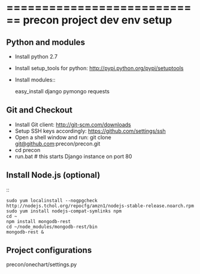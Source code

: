 
============================
precon project dev env setup
============================


Python and modules
-------------------
- Install python 2.7
- Install setup_tools for python: http://pypi.python.org/pypi/setuptools
- Install modules::

	easy_install django pymongo	requests

Git and Checkout
----------------
- Install Git client: http://git-scm.com/downloads
- Setup SSH keys accordingly: https://github.com/settings/ssh
- Open a shell window and run:  git clone git@github.com:precon/precon.git
- cd precon
- run.bat # this starts Django instance on port 80


Install Node.js (optional)
--------------------------
::

	sudo yum localinstall --nogpgcheck http://nodejs.tchol.org/repocfg/amzn1/nodejs-stable-release.noarch.rpm   
	sudo yum install nodejs-compat-symlinks npm
	cd ~
	npm install mongodb-rest
	cd ~/node_modules/mongodb-rest/bin
	mongodb-rest & 

Project configurations
----------------------
precon/onechart/settings.py
